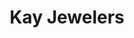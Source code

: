 ---
title: "Kay Jewelers"
url: /colorado-springs/kay-jewelers-north-academy-boulevard/
shop: jewelry
---